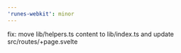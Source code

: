 ```yaml
---
'runes-webkit': minor
---
```


fix: move lib/helpers.ts content to lib/index.ts and update src/routes/+page.svelte
